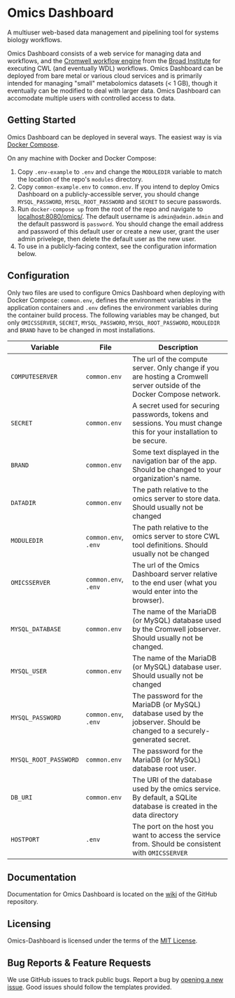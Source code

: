 # Omics Dashboard

A multiuser web-based data management and pipelining tool for systems biology workflows.

Omics Dashboard consists of a web service for managing data and workflows, and the [Cromwell workflow engine](https://github.com/broadinstitute/cromwell) from the [Broad Institute](https://www.broadinstitute.org/) for executing CWL (and eventually WDL) workflows. Omics Dashboard can be deployed from bare metal or various cloud services and is primarily intended for managing "small" metabolomics datasets (< 1 GB), though it eventually can be modified to deal with larger data. Omics Dashboard can accomodate multiple users with controlled access to data.

## Getting Started
Omics Dashboard can be deployed in several ways. The easiest way is via [Docker Compose](https://docs.docker.com/compose/).

On any machine with Docker and Docker Compose:
1. Copy `.env-example` to `.env` and change the `MODULEDIR` variable to match the location of the repo's `modules` directory.
2. Copy `common-example.env` to `common.env`. If you intend to deploy Omics Dashboard on a publicly-accessible server, you should change `MYSQL_PASSWORD`, `MYSQL_ROOT_PASSWORD` and `SECRET` to secure passwords.
3. Run `docker-compose up` from the root of the repo and navigate to [localhost:8080/omics/](http://localhost:8080/omics). The default username is `admin@admin.admin` and the default password is `password`. You should change the email address and password of this default user or create a new user, grant the user admin privelege, then delete the default user as the new user.
4. To use in a publicly-facing context, see the configuration information below.

## Configuration
Only two files are used to configure Omics Dashboard when deploying with Docker Compose: `common.env`, defines the environment variables in the application containers and `.env` defines the environment variables during the container build process.
The following variables may be changed, but only `OMICSSERVER`, `SECRET`, `MYSQL_PASSWORD`, `MYSQL_ROOT_PASSWORD`, `MODULEDIR` and `BRAND` have to be changed in most installations.

| Variable              | File                 | Description                                                                                                               |
|-----------------------|----------------------|---------------------------------------------------------------------------------------------------------------------------|
| `COMPUTESERVER`       | `common.env`         | The url of the compute server. Only change if you are hosting a Cromwell server outside of the Docker Compose network.    |
| `SECRET`              | `common.env`         | A secret used for securing passwords, tokens and sessions. You must change this for your installation to be secure.       |
| `BRAND`               | `common.env`         | Some text displayed in the navigation bar of the app. Should be changed to your organization's name.                      |
| `DATADIR`             | `common.env`         | The path relative to the omics server to store data. Should usually not be changed                                        |
| `MODULEDIR`           | `common.env`, `.env` | The path relative to the omics server to store CWL tool definitions. Should usually not be changed                        |
| `OMICSSERVER`         | `common.env`, `.env` | The url of the Omics Dashboard server relative to the end user (what you would enter into the browser).                   |
| `MYSQL_DATABASE`      | `common.env`         | The name of the MariaDB (or MySQL) database used by the Cromwell jobserver. Should usually not be changed.                |
| `MYSQL_USER`          | `common.env`         | The name of the MariaDB (or MySQL) database user. Should usually not be changed                                           |
| `MYSQL_PASSWORD`      | `common.env`, `.env` | The password for the MariaDB (or MySQL) database used by the jobserver. Should be changed to a securely-generated secret. |
| `MYSQL_ROOT_PASSWORD` | `common.env`         | The password for the MariaDB (or MySQL) database root user.                                                               |
| `DB_URI`              | `common.env`         | The URI of the database used by the omics service. By default, a SQLite database is created in the data directory         |
| `HOSTPORT`            | `.env`               | The port on the host you want to access the service from. Should be consistent with `OMICSSERVER`                         |

## Documentation
Documentation for Omics Dashboard is located on the [wiki](https://github.com/BiRG/Omics-Dashboard/wiki) of the GitHub repository.

## Licensing
Omics-Dashboard is licensed under the terms of the [MIT License](https://choosealicense.com/licenses/mit/).

## Bug Reports & Feature Requests
We use GitHub issues to track public bugs. Report a bug by [opening a new issue](https://github.com/BiRG/Omics-Dashboard/issues/new/choose). Good issues should follow the templates provided.
